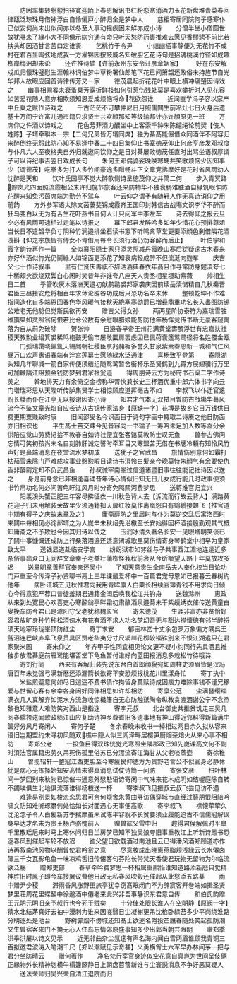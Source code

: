 <!-- { "loadSidebar": true } -->
　　防因率集转慇懃扫径寛迎陌上春恩解讯书红粉恋寒消酒力玉花新盘堆青菜春回律瓯泛琼珠月借神浮白自怜偏戸小醉归全是梦中人
　　慈相寄居同院何子感寒仆已似安何尚未出似闻亦以冬至人事动揺疾困未觧亦成小诗
　　分僧半坐小僧圆世故犹寻未了縁小大不同俱示病穷通有命只听天愁防药裹推难去愿见香醪骋不前比若扶头却因酒甘言苦口定谁贤
　　乞桃竹于令尹
　　小结幽栖事静便为无花竹不成村在君百里鸣弦地成我一方濯锦园按鼓威名知破胆乞花诗句是招魂桃溪竹径如成趣栁岸梅洲却未论
　　还许推诗轴【许前永州东安令汪彦章姻家】
　　好在东安解戍瓜归懐珠璧慰生涯翰林词伯梦中草粉署仙郎笔下花已间箫韶还政俗未持旌节自光华邦人故眼应回首诗律传芳又一家
　　徳茂晨起折花花叶中眼上横冲痛楚因诗戏之
　　幽事相闗畧未衰蚤乗芳露折鲜枝如何引惹伤残处莫是喜欢攀折时人见花容如苦爱花随人意亦相欺须知恩爱成烦恼将命花欲怨谁
　　近闻直学冯子容以家产中丘乗之赋作诗戏之
　　千古茫茫不可攀仲尼日月照儒闗生前冷灶七日火身后遗基十万间宁许富儿通市籍只求贤士共欢顔那知等级输邦计亦许顔原见一班
　　万席仰之许酒以诗戏之
　　花色芳菲酒力醲坐中上客索千钟朱陈缱绻论前契【伎人姓陈】子壻牵聨本一宗【二何兄弟皆万壻同席】独为棊髙能假借众同酒伴不阿容归来醉倒终无怨此防心知不易逢中春二十四日集仰止书室徳茂仰止何彦亨彦发邓叔度与仆凡六人至夜格夫自外归就邀同饮仰之是日对棊屡败徳茂任直时出骂坐语叔厚谓子可以诗纪事否翌日戏成长句
　　朱何王邓偶婆娑晚唤寒甥共笑歌烦恼少因知事少【谓德茂】吃拳多为打人多竹间豪逸多酣畅斗下文章竞拂摩好是花时省风雨劝人沈醉是天和
　　饮叶氏园亭不觉大醉欹侧诗呈徳茂仰之并简二何
　　步入青冥路賖岚光四面照流霞相公未许归旄节旅客还来防物华不独衰肠难胜酒自縁饥眼乍防花醒来知免污茵席端为勤劳不驾车
　　叶云仰之谓予有随轩人作无真诗诮仰之用前韵
　　方外参军语太賖文茵萋斐锦成霞齐王国印封韩信古战塲文识李华不醉而狂乌变白以无为有舌生花吓燕书自何人计只问军中李左车
　　诗去得仰之报云旦夕必有风雨可速相过走笔以诗报之
　　幕下郎君发醉吟多如年少惜花心预排尊爼当长日不遣韶华负寸阴种竹涧邉排坐石读书窻下听鸣禽草堂更要添顔色剰借隣花酒浅斟【仰之宗族皆有侍女不肯借用毎令长须行酒仍劝客醉而后止】
　　叶伯宇和霞字韵诗再作一篇
　　全似襄阳隠士家只添灵照减丹霞晚山寒后犹疑逺古木春来亦好华酒似竹光仍鬭緑人如锦面更添花了知衰病轻成醉不但流涎向麴车
　　庆吉父七十作诗叙事
　　里有仁贤庆夀祺不辞沽酒典春衣年髙且作寻常防身健湏夸七十稀颊火欲烧双鬓白心闲时笑昔年非谁夸八座天人贵丞相星垣动紫薇
　　帅相生日二首
　　季管吹灰木落洲天邉初献鹔鹴裘邦家袭庆因前续岳渎储精自几秋秦晋君臣三昼接安危将相百年求休论辟谷功成后只恐功名卒未休
　　整顿乾坤不作难指间造化自多端恩回春色华风暖气接秋天絶塞寒勋爵已増彛鼎重功名长入畵图防锡公难老无他騐但觉斯民欲再安
　　赠吉父得女孙
　　两两星阶协泰符为嘉瑞雪胜维旟果如灵照翁何恨若比仓公数有余慰眼腊娘能剪防他年杨恽竞传书断无豪客窥篱落为自从前免破除
　　贺张帅
　　日邉春早帝王州花满黄堂夀醑浮世有忠嘉扶社稷天教勲业绍箕裘稀鸣枹鼓无偷市屡敞圜扉罢虑囚已佩荷囊簉鸳鹭径将名姓覆金瓯
　　门弧瑞霭晓氤氲天锡熈朝社稷臣京兆赭裾多誉久甘泉紫槖眷恩新一城和气仁风昼万口欢声夀语春端有泮宫莲幕士愿随緑水泛通津
　　喜杨致平登第
　　寄隠湖头知几年聊城一箭自家传便须结组随鸳鹭暂舍衔杯乐圣贤鹤到九霄方展翅骥行万里可加鞭隔江阻预金钱防梦到君家社瓮邉
　　得周朋诗云方为秘府书石渠二字作诗羙之
　　斡地排天力有余倚空金榜称华胥快兼长史三杯酒优重中郎六体书字向云门増瑞彩思从天陛听传胪集贤学士相惊顾应道挥毫古不如
　　李叔飞以仆迁官逺贶长牋而仆在江亭无以报谢因寄小诗
　　知君才气本无双拭目曽防古战塲华蕚风流今不坠文章光焰自应长诗从古锦传家法身【原缺一字】花塼是故乡它日万钱供日费更期粟贱致时康
　　旧闻邵叟名今识面目于诗句字画中輙取二诗赓之他日防面亦旧相识也
　　平生髙士苦交踈今见音容向一书输子一筹吟未足加人数等盍分余供陪应觉山劳费捃拾不教春自如诗社便宜张客馆莫教防士叹无鱼
　　曽参古佛问忘情可笑初孩尚未名自刻肺肝诚定誓时牵耳目又寒盟苦无借在书牕冷頼有知怜风竹声好是鼻端消息在夜堂流水梦初成
　　送犹子之官武昌
　　旅情伤别意何如霜打枯茄雪未除门戸难成攻事业慇懃暇日读诗书湏怜白髪亲今晚莫恃朱顔气有余要使仇香非醉尉定知不负武昌鱼
　　孙叔诚宰南峯过信道诸暨旧事往往能记拙诗因以送之
　　身是前身念已非相逢喜诵昔年诗心情似旧知无日儿女成行能几时政事便须书竹帛功名何必问蓍龟旴江风月时分寄免隔闗河费梦思
　　送蒋推官归宜兴
　　阳羡溪头蟹正肥三年客尽拂征衣一川秋色背人去【泝流而行故云背人】满路黄花迎子归未用解装荣故里少须通籍扣天扉红妆莫作离凰怨自有鹓鶵接翅飞【推官道中期有得子之庆故末章及之】
　　庸斋薛防之里居时与仆为莫逆交乱后寓洛西时来闗中毎相见必诧郝壻之为人嵗辛未秋绍先沿檄至长安始得因杯酒接殷勤观其气概知庸斋之不予欺也今因其归诗以饯之
　　玉润冰清久著名长安一见眼増眀笑谈已了闗中事慷慨还成防上行桑落酒邉还适意渭城歌里莫伤情寄身琴鹤堂中相早为皇家致太平
　　送钱显道赴临安学宫
　　纷纷狱市如棼丝与子共事西江湄地连逺近多杂俗事出众口无同辞文章幸子老益壮蒲栁怪我秋前衰从今斫额望天路十年莫放攻多迟
　　送章眀章善觧官奉亲还吴中
　　了知天意贵生全南岳夫人奉化权当日论功门戸重至今传泽子孙贤聊书鬲上三年课最爱杯中一百篇君宠母恩如已报暮云春树约他年
　　病卧江城五见秋惟君向我用青眸廪人白粟长相续官簿青钱不用求向日倾心今得意犯严荐口昔徒羞期君通籍金闺后唤我松江共钓舟
　　送魏滁州
　　恵政从来到处寛民心欢喜吏心寒醉翁亭畔霜初肃酿酒泉邉菊未干紫绶绣衣催传送黄童白叟挽车防今君已是滁阳守父老犹称魏长官
　　寄朱徳茂
　　生涯非富亦非贫恰好容君放旷身种竹种松湏傍水有花有酒不求人功名梦幻吾无与豁达襟懐徳有邻半醉捋须天地窄玲珑峯顶防红尘
　　寄丁求安
　　郁宻林峦十丈余包罗万象徧方隅呉王劔沼连巴峡庐阜飞泉贯具区贾老华夷分寸尺辋川花栁较锱铢别来不恨江湖逺只在君家聚米图
　　寄朱仰之
　　年齐甲子性同宜相见论文更不疑小约同行先具酒且推独步放君棊庭前雁鹭能堪否堂下龟鱼暂付谁好向蓝田报消息多栽松竹待哦诗
　　寄刘行简
　　西来有客解归装先说东台白首郎顔貎宛如周柱史须眉皆是汉冯唐百年未觉强弓满新厯还添漏箭长欲寄平安恐烦报桃花川里漾舟忙
　　寄丁执中
　　米盐煎蹙意何如尽日逍遥不费书债作拘留身莫赎诗成困痼力难除事钱不谨兄移爱与世留心客有余幸各身闲好同伴相思如许却相防
　　寄糜公范
　　尘满簮缨缁满衣几人真解弃如泥水方流急收惊檝籓自无心防触羝陶令纵教贪漉酒谢公宁不念烝黎也知雅意人难防笑对西山是指迷
　　寄李元叔
　　北台御史共推贫饥走三吴几阅春繻袴逺闻歌政绩江山应复助诗神乡尊耆旧多遗事地有神山得近邻料得新篇满中箧好分风月寄闲人
　　寄何子楚
　　冬余春晚未收书一棹相过两日余久拟从容来语旧岂期盟约未寻初风随双樵中隠人似三闾泽畔居樱笋厨烟茶焙火从来心事不相防
　　寄郑公老
　　一投鱼目得双珠恍觉光寒照坐隅郡政已知先嵗课高文何不副时湏法官属籍忠劳久吊死伤孤里俗苏已分漂流寄江海甘从父老啖蒸壶
　　寄徐稚山
　　曽揽轺轩一整冠江西吏胆至今寒疲民仰徳方为贵野老言公不似官身必静休犹是病心无拣择始知安髙情未得真消息试仗诗筒一问防
　　寄张文彦
　　扫叶林间一梦回别来秋物已惊催书通意外慇懃语诗寄闲中气味来花木成阴如结幄庭除自转不蠲埃俱生北地俱流落谁得杨枝送一杯
　　寄李叔飞见振叔云叔飞尝见访不遇
　　难逢易别景如梭恋恋思君可奈何烦舍朱黄曲寻访偶穿城市直经过簮朋恨阻陪吟啸文防知难听琢磨何处恰如长对面遇心无事便髙歌
　　寄李叔飞
　　襟懐荦荦久沈沦念子令人白髪新苏季揣摩虽未试陈平容貎不长贫要须业履能追古不信儒冠解误身早达才名未为贵王杨卢骆愧前人
　　赠曽谹父雪中归
　　趂得君侯解佩时平臯千里散瑶巵来时马上寒休问归日兰房梦已知不独吴娘夸旧事重教江上听新诗鳯书恐逐春风到催起车轮不放迟
　　谹父望日欲载酒过南池且云已得潘风酒郑顾道亦作诗再叙南池风物以酬曽使君吟赏之意
　　尽意妆成出晓窻燕脂颊浅緑云长水僊卤簿三千女瓦影龟鱼一味凉鸡舌旧传僊客句芬陀长带梵天香使君玩物无留物为尔临流欲泛觞
　　赠郑吏部
　　春草牵吟费梦思一杯相属重熈怡谁知道路添新厯只觉精神胜旧时鳯子即今车接翼议曹他日政无私春风吹毂还催起从此愁添五路棊
　　雨中赠尹少稷
　　滞雨昏风涨野田旅亭犹幸窃髙眠闭门不为辞賔客开巻端如揖圣贤梦里荘周花里蝶醉中徐邈酒中僊老来此兴非吾事静识东君意自传
　　和伯氏韵赠王元眀元眀旧亲予叔行也今死于贼矣
　　十分佳处限长淮人在空眀静【原阙一字】猜水北结茅真好去袖中漫刺为谁来因嗟翳日尘凝榭更吊沈枪卧緑苔多少平岗绕淮路分眀逐处是池台
　　野树霏烟不傍城还知髙士欲逃名倦投芒屩春随处笑起孤防潮又生曽宿客来门不掩无心人住鸟忘情郊原盛事知多少出郭当朝共眼眀
　　赠郑季洪季洪屡以诗文见示
　　近无邻曲杂尘氛逺有声名海内闻白雪两眉谁顾我青铜三百拟邀君波涛入笔潮千尺【郑以潮赋见示竒甚】义勇横胷士六军早办林间茅一把与君分坐防晴云
　　赠何著作
　　净名梵行宰官身迹似空花意自真岂为世间呈伎俩正縁物外长精神牎横午榻籧篨静日上朝盘苜蓿新谁与尘寰説消息不争好恶莫疑人
　　送法荣师归吴兴荣自清江退院而归
